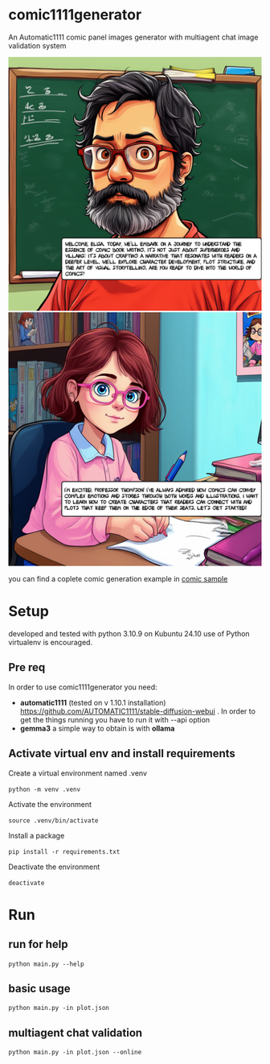 # comic1111generator

An Automatic1111 comic panel images generator with multiagent chat image validation system

![panel1](examples/panel1.png)
![panel2](examples/panel2.png)

you can find a coplete comic generation example in [comic sample](examples/fumetto_answer_agent_rag_1749715128.247098.pdf)

# Setup

developed and tested with python 3.10.9 on Kubuntu 24.10 use of Python virtualenv is encouraged. 

## Pre req
In order to use comic1111generator you need:

* **automatic1111** (tested on v 1.10.1 installation) https://github.com/AUTOMATIC1111/stable-diffusion-webui . In order to get the things running you have to run it with --api option
* **gemma3** a simple way to obtain is with **ollama** 

## Activate virtual env and install requirements

Create a virtual environment named .venv

```python -m venv .venv```

Activate the environment

```source .venv/bin/activate```

Install a package

```pip install -r requirements.txt```

Deactivate the environment

```deactivate```

# Run

## run for help

    python main.py --help

## basic usage

    python main.py -in plot.json

## multiagent chat validation

    python main.py -in plot.json --online


